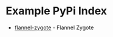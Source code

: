 # Example PyPi Index

- [flannel-zygote](https://github.com/joshcameron/flannel-zygote) - Flannel Zygote
